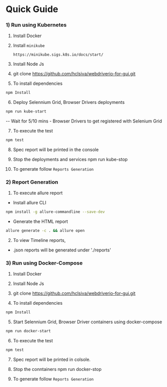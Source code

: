 # Quick Guide

### 1) Run using Kubernetes

1.  Install Docker

2.  Install `minikube`

    `https://minikube.sigs.k8s.io/docs/start/`

3.  Install Node Js
    
4.  git clone https://github.com/hclsiva/webdriverio-for-gui.git

5.  To install dependencies
```sh
npm Install
```

6. Deploy Selennium Grid, Browser Drivers deployments
```sh
npm run kube-start
```
 -- Wait for 5/10 mins - Browser Drivers to get registered with Selenium Grid

7. To execute the test
```sh
npm test
```

8. Spec report will be printed in the console

9. Stop the deployments and services
    npm run kube-stop

10. To generate follow `Reports Generation`


### 2) Report Generation

1. To execute allure report
- Install allure CLI
```sh
npm install -g allure-commandline --save-dev
```
- Generate the HTML report
```sh
allure generate -c . && allure open
```

2. To view Timeline reports,
- .json reports will be generated under './reports'



### 3) Run using Docker-Compose

1. Install Docker

2. Install Node Js

3. git clone https://github.com/hclsiva/webdriverio-for-gui.git

4. To install dependencies
```sh
npm Install
```

5. Start Selennium Grid, Browser Driver containers using docker-compose
```sh
npm run docker-start
```

6. To execute the test
```sh
npm test
```

7. Spec report will be printed in colsole.

8. Stop the conntainers
    npm run docker-stop

9. To generate follow `Reports Generation`
